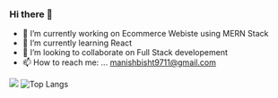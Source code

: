 ### Hi there 👋

- 🔭 I’m currently working on Ecommerce Webiste using MERN Stack
- 🌱 I’m currently learning React
- 👯 I’m looking to collaborate on Full Stack developement
- 📫 How to reach me: ... manishbisht9711@gmail.com

![](https://visitor-badge.laobi.icu/badge?page_id=CManishBisht777.ManishBisht777)
![Top Langs](https://github-readme-stats.vercel.app/api/top-langs/?username=ManishBisht777&theme=tokyonight)
